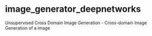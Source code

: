 # image_generator_deepnetworks
Unsupervised Cross Domain Image Generation - Cross-domain Image Generation of a image
